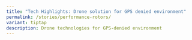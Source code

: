 ```yaml
---
title: "Tech Highlights: Drone solution for GPS denied environment"
permalink: /stories/performance-rotors/
variant: tiptap
description: Drone technologies for GPS-denied environment
---
```

